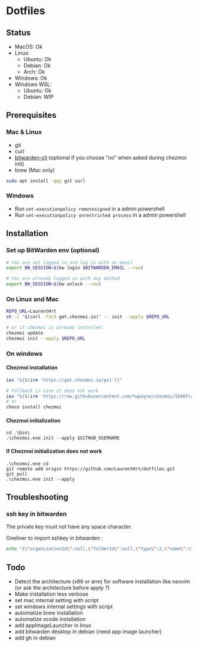 # Dotfiles

## Status

- MacOS: Ok
- Linux:
  - Ubuntu: Ok
  - Debian: Ok
  - Arch: Ok
- Windows: Ok
- Windows WSL:
  - Ubuntu: Ok
  - Debian: WIP

## Prerequisites

### Mac & Linux

- git
- curl
- [bitwarden-cli](https://bitwarden.com/help/cli/) (optional if you choose "no" when asked during chezmoi init)
- brew (Mac only)

```sh
sudo apt install -qqy git curl
```

### Windows

- Run `set-executionpolicy remotesigned` in a admin powershell
- Run `set-executionpolicy unrestricted process` in a admin powershell

## Installation

### Set up BitWarden env (optional)

```sh
# You are not logged in and log in with an email
export BW_SESSION=$(bw login $BITWARDEN_EMAIL --raw)

# You are already logged in with any method
export BW_SESSION=$(bw unlock --raw)
```

### On Linux and Mac

```sh
REPO_URL=LaurentHrt
sh -c "$(curl -fsLS get.chezmoi.io)" -- init --apply $REPO_URL

# or if chezmoi is already installed:
chezmoi update
chezmoi init --apply $REPO_URL
```

### On windows

#### Chezmoi installation

```ps1
iex "&{$(irm 'https://get.chezmoi.io/ps1')}"

# Fallback in case it does not work
iex "&{$(irm 'https://raw.githubusercontent.com/twpayne/chezmoi/5b48fccda9e8962a92621edfc2395bb2bc3b298a/assets/scripts/install.ps1')}"
# or
choco install chezmoi
```

#### Chezmoi initialization

```
cd .\bin\
.\chezmoi.exe init --apply $GITHUB_USERNAME
```

#### If Chezmoi initialization does not work

```
.\chezmoi.exe cd
git remote add origin https://github.com/LaurentHrt/dotfiles.git
git pull
.\chezmoi.exe init --apply

```

## Troubleshooting

### ssh key in bitwarden

The private key must not have any space character.

Oneliner to import sshkey in bitwarden :

```sh
echo "{\"organizationId\":null,\"folderId\":null,\"type\":2,\"name\":\"sshkey\",\"notes\":\"$(sed -e ':a' -e 'N' -e '$!ba' -e 's/\n/\\\\n/g' ~/.ssh/id_rsa)\",\"favorite\":false,\"fields\":[],\"login\":null,\"secureNote\":{\"type\":0},\"card\":null,\"identity\":null}" | bw encode | bw create item
```

## Todo

- Detect the architecture (x86 or arm) for software installation like neovim (or ask the architecture before apply ?)
- Make installation less verbose
- set mac internal setting with script
- set windows internal settings with script
- automatize brew installation
- automatize xcode installation
- add appImageLauncher in linux
- add bitwarden desktop in debian (need app image launcher)
- add gh in debian
